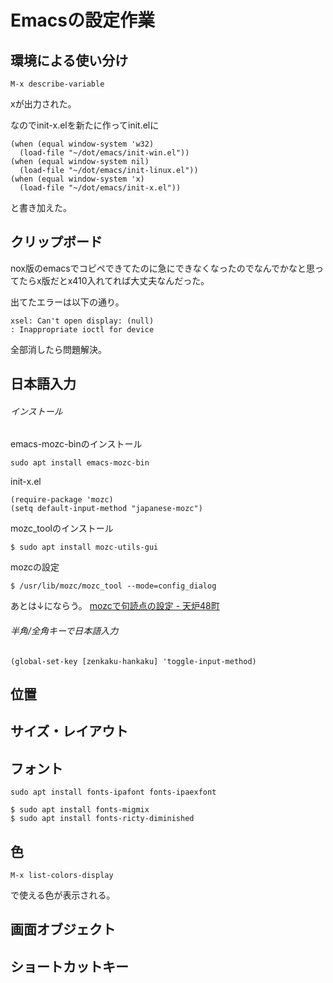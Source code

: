 # Emacsの設定作業

## 環境による使い分け

```
M-x describe-variable
```

xが出力された｡

なのでinit-x.elを新たに作ってinit.elに

```
(when (equal window-system 'w32)
  (load-file "~/dot/emacs/init-win.el"))
(when (equal window-system nil)
  (load-file "~/dot/emacs/init-linux.el"))
(when (equal window-system 'x)
  (load-file "~/dot/emacs/init-x.el"))
```

と書き加えた。




## クリップボード

nox版のemacsでコピペできてたのに急にできなくなったのでなんでかなと思ってたらx版だとx410入れてれば大丈夫なんだった｡

出てたエラーは以下の通り。

```
xsel: Can't open display: (null)
: Inappropriate ioctl for device
```

全部消したら問題解決。




## 日本語入力

###### インストール

emacs-mozc-binのインストール
```
sudo apt install emacs-mozc-bin
```

init-x.el
```
(require-package 'mozc)
(setq default-input-method "japanese-mozc")

```

mozc_toolのインストール
```
$ sudo apt install mozc-utils-gui
```

mozcの設定
```
$ /usr/lib/mozc/mozc_tool --mode=config_dialog
```

あとは↓にならう。
[mozcで句読点の設定 - 天炉48町](https://x.momo86.net/?p=138)

###### 半角/全角キーで日本語入力

```
(global-set-key [zenkaku-hankaku] 'toggle-input-method)
```




## 位置



## サイズ・レイアウト



## フォント

```
sudo apt install fonts-ipafont fonts-ipaexfont
```

```
$ sudo apt install fonts-migmix
$ sudo apt install fonts-ricty-diminished
```



## 色

```
M-x list-colors-display
```
で使える色が表示される。





## 画面オブジェクト



## ショートカットキー




